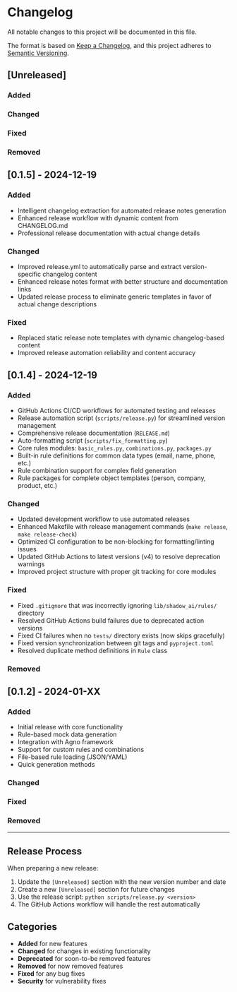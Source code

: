 # Changelog

All notable changes to this project will be documented in this file.

The format is based on [Keep a Changelog](https://keepachangelog.com/en/1.0.0/),
and this project adheres to [Semantic Versioning](https://semver.org/spec/v2.0.0.html).

## [Unreleased]

### Added

### Changed

### Fixed

### Removed

## [0.1.5] - 2024-12-19

### Added
- Intelligent changelog extraction for automated release notes generation
- Enhanced release workflow with dynamic content from CHANGELOG.md
- Professional release documentation with actual change details

### Changed
- Improved release.yml to automatically parse and extract version-specific changelog content
- Enhanced release notes format with better structure and documentation links
- Updated release process to eliminate generic templates in favor of actual change descriptions

### Fixed
- Replaced static release note templates with dynamic changelog-based content
- Improved release automation reliability and content accuracy

## [0.1.4] - 2024-12-19

### Added
- GitHub Actions CI/CD workflows for automated testing and releases
- Release automation script (`scripts/release.py`) for streamlined version management
- Comprehensive release documentation (`RELEASE.md`)
- Auto-formatting script (`scripts/fix_formatting.py`)
- Core rules modules: `basic_rules.py`, `combinations.py`, `packages.py`
- Built-in rule definitions for common data types (email, name, phone, etc.)
- Rule combination support for complex field generation
- Rule packages for complete object templates (person, company, product, etc.)

### Changed
- Updated development workflow to use automated releases
- Enhanced Makefile with release management commands (`make release`, `make release-check`)
- Optimized CI configuration to be non-blocking for formatting/linting issues
- Updated GitHub Actions to latest versions (v4) to resolve deprecation warnings
- Improved project structure with proper git tracking for core modules

### Fixed
- Fixed `.gitignore` that was incorrectly ignoring `lib/shadow_ai/rules/` directory
- Resolved GitHub Actions build failures due to deprecated action versions
- Fixed CI failures when no `tests/` directory exists (now skips gracefully)
- Fixed version synchronization between git tags and `pyproject.toml`
- Resolved duplicate method definitions in `Rule` class

### Removed

## [0.1.2] - 2024-01-XX

### Added
- Initial release with core functionality
- Rule-based mock data generation
- Integration with Agno framework
- Support for custom rules and combinations
- File-based rule loading (JSON/YAML)
- Quick generation methods

### Changed

### Fixed

### Removed

---

## Release Process

When preparing a new release:

1. Update the `[Unreleased]` section with the new version number and date
2. Create a new `[Unreleased]` section for future changes
3. Use the release script: `python scripts/release.py <version>`
4. The GitHub Actions workflow will handle the rest automatically

## Categories

- **Added** for new features
- **Changed** for changes in existing functionality
- **Deprecated** for soon-to-be removed features
- **Removed** for now removed features
- **Fixed** for any bug fixes
- **Security** for vulnerability fixes 